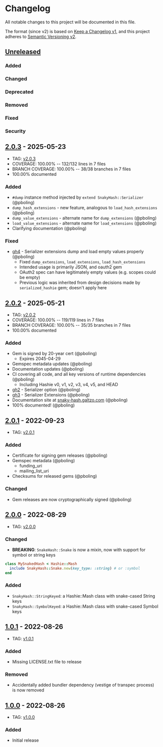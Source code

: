 # Changelog
All notable changes to this project will be documented in this file.

The format (since v2) is based on [Keep a Changelog v1](https://keepachangelog.com/en/1.0.0/),
and this project adheres to [Semantic Versioning v2](https://semver.org/spec/v2.0.0.html).

## [Unreleased]
### Added
### Changed
### Deprecated
### Removed
### Fixed
### Security

## [2.0.3] - 2025-05-23
- TAG: [v2.0.3][2.0.3t]
-  COVERAGE: 100.00% -- 132/132 lines in 7 files
-  BRANCH COVERAGE: 100.00% -- 38/38 branches in 7 files
- 100.00% documented
### Added
- `#dump` instance method injected by `extend SnakyHash::Serializer` (@pboling)
- `dump_hash_extensions` - new feature, analogous to `load_hash_extensions` (@pboling)
- `dump_value_extensions` - alternate name for `dump_extensions` (@pboling)
- `load_value_extensions` - alternate name for `load_extensions` (@pboling)
- Clarifying documentation (@pboling)
### Fixed
- [gh4](https://github.com/oauth-xx/snaky_hash/pull/4) - Serializer extensions dump and load empty values properly (@pboling)
  - Fixed `dump_extensions`, `load_extensions`, `load_hash_extensions`
  - Intended usage is primarily JSON, and oauth2 gem
  - OAuth2 spec can have legitimately empty values (e.g. scopes could be empty)
  - Previous logic was inherited from design decisions made by `serialized_hashie` gem; doesn't apply here

## [2.0.2] - 2025-05-21
- TAG: [v2.0.2][2.0.2t]
- COVERAGE: 100.00% -- 119/119 lines in 7 files
- BRANCH COVERAGE: 100.00% -- 35/35 branches in 7 files
- 100.00% documented
### Added
- Gem is signed by 20-year cert (@pboling)
  - Expires 2045-04-29
- Gemspec metadata updates (@pboling)
- Documentation updates (@pboling)
- CI covering all code, and all key versions of runtime dependencies (@pboling)
  - Including Hashie v0, v1, v2, v3, v4, v5, and HEAD
- [gh2](https://github.com/oauth-xx/snaky_hash/pull/2) - Serializer option (@pboling)
- [gh3](https://github.com/oauth-xx/snaky_hash/pull/3) - Serializer Extensions (@pboling)
- Documentation site at [snaky-hash.galtzo.com](https://snaky-hash.galtzo.com) (@pboling)
- 100% documented! (@pboling)

## [2.0.1] - 2022-09-23
- TAG: [v2.0.1][2.0.1t]
### Added
- Certificate for signing gem releases (@pboling)
- Gemspec metadata (@pboling)
    - funding_uri
    - mailing_list_uri
- Checksums for released gems (@pboling)
### Changed
- Gem releases are now cryptographically signed (@pboling)

## [2.0.0] - 2022-08-29
- TAG: [v2.0.0][2.0.0t]
### Changed
- **BREAKING**: `SnakeHash::Snake` is now a mixin, now with support for symbol or string keys
```ruby
class MySnakedHash < Hashie::Mash
  include SnakyHash::Snake.new(key_type: :string) # or :symbol
end
```
### Added
- `SnakyHash::StringKeyed`: a Hashie::Mash class with snake-cased String keys
- `SnakyHash::SymbolKeyed`: a Hashie::Mash class with snake-cased Symbol keys

## [1.0.1] - 2022-08-26
- TAG: [v1.0.1][1.0.1t]
### Added
- Missing LICENSE.txt file to release
### Removed
- Accidentally added bundler dependency (vestige of transpec process) is now removed

## [1.0.0] - 2022-08-26
- TAG: [v1.0.0][1.0.0t]
### Added
- Initial release

[Unreleased]: https://gitlab.com/oauth-xx/snaky_hash/-/compare/v2.0.3...main
[2.0.3]: https://gitlab.com/oauth-xx/snaky_hash/-/compare/v2.0.2...v2.0.3
[2.0.3t]: https://gitlab.com/oauth-xx/snaky_hash/-/releases/tag/v2.0.3
[2.0.2]: https://gitlab.com/oauth-xx/snaky_hash/-/compare/v2.0.1...v2.0.2
[2.0.2t]: https://gitlab.com/oauth-xx/snaky_hash/-/releases/tag/v2.0.2
[2.0.1]: https://gitlab.com/oauth-xx/snaky_hash/-/compare/v2.0.0...v2.0.1
[2.0.1t]: https://gitlab.com/oauth-xx/snaky_hash/-/releases/tag/v2.0.1
[2.0.0]: https://gitlab.com/oauth-xx/snaky_hash/-/compare/v1.0.1...v2.0.0
[2.0.0t]: https://gitlab.com/oauth-xx/snaky_hash/-/releases/tag/v2.0.0
[1.0.1]: https://gitlab.com/oauth-xx/snaky_hash/-/compare/v1.0.0...v1.0.1
[1.0.1t]: https://gitlab.com/oauth-xx/snaky_hash/-/releases/tag/v1.0.1
[1.0.0]: https://gitlab.com/oauth-xx/snaky_hash/-/releases/tag/v1.0.0
[1.0.0t]: https://gitlab.com/oauth-xx/snaky_hash/-/releases/tag/v1.0.0
